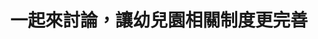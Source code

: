 ---
id: "15"
lang: zh-tw
description: 「公共化幼兒園應在4年內達到1000班之政策目標」連署案
propose_date: 2017-07-03
meeting_date: 2017-07-28
publish: "TRUE"
selected: "FALSE"
blog_selected: "FALSE"
thumbnail: https://cm.pdis.nat.gov.tw/images/post/16t00GiRaDUT8REmPaX0LmBY5EAVBQD8Y.jpg
title: 一起來討論，讓幼兒園相關制度更完善
introduction:
  content: >-
    依教育部送交行政院核定的106-109年度「擴大幼兒教保公共化計畫」，未來幾年共會開設1000班的公共化幼兒園，以解決許多家長在工作場所及居家附近找不到平價優質幼兒園的問題。此次的協作會議便要討論此政策的具體運作方式，而除原提案訴求外，會議上還廣泛討論了相關制度與措施。

    於會議結束後，教育部承諾將持續鼓勵各地方政府增設公立幼兒園，開設2歲以上至未滿3歲幼兒專班，並依法督導辦理非營利幼兒園及學校財團法人之財務公告及查核機制。針對4年開設1000班幼兒園之計畫，則會透過公共化教保服務列管會議及相關支持輔導機制，協助各地方政府推動，以達成分年政策目標。
color: yellow
join:
  type: 提
  title: 公共化幼兒園應在4年內達到1000班之政策目標
  link: https://join.gov.tw/idea/detail/6a024fc8-ceb3-45cc-a37a-59cbec2d6bd4
  image: https://cm.pdis.nat.gov.tw/images/post/1_MI3FfTZinB3mn8hIGakyXbfaZr3yx3y.jpg
layout: post
departments:
  - 教育部
tags:
  - 兒童
  - 社會福利
  - 教育
embed:
  mind_map:
    links:
      - https://miro.com/app/live-embed/o9J_k0KuzSE=/?moveToViewport=-8027,-697,6066,2997
  ministry_slide:
    links:
      - https://issuu.com/pdis.tw/docs/20171011________________.pptx
  transcript:
    links:
      - https://sayit.pdis.nat.gov.tw/2017-07-28-%E9%96%8B%E6%94%BE%E6%94%BF%E5%BA%9C%E8%81%AF%E7%B5%A1%E4%BA%BA%E7%AC%AC%E5%8D%81%E4%BA%94%E6%AC%A1%E5%8D%94%E4%BD%9C%E6%9C%83%E8%AD%B0
---